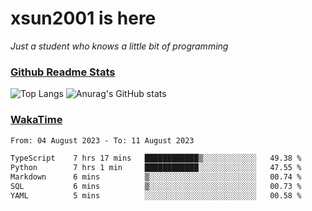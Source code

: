 # xsun2001 is here

*Just a student who knows a little bit of programming*

### [Github Readme Stats](https://github.com/anuraghazra/github-readme-stats)

![Top Langs](https://github-readme-stats.vercel.app/api/top-langs/?username=xsun2001&layout=compact&theme=radical) ![Anurag's GitHub stats](https://github-readme-stats.vercel.app/api?username=xsun2001&show_icons=true&theme=radical)

### [WakaTime](https://wakatime.com)

<!--START_SECTION:waka-->

```txt
From: 04 August 2023 - To: 11 August 2023

TypeScript    7 hrs 17 mins   ████████████▒░░░░░░░░░░░░   49.38 %
Python        7 hrs 1 min     ████████████░░░░░░░░░░░░░   47.55 %
Markdown      6 mins          ▒░░░░░░░░░░░░░░░░░░░░░░░░   00.74 %
SQL           6 mins          ▒░░░░░░░░░░░░░░░░░░░░░░░░   00.73 %
YAML          5 mins          ░░░░░░░░░░░░░░░░░░░░░░░░░   00.58 %
```

<!--END_SECTION:waka-->
